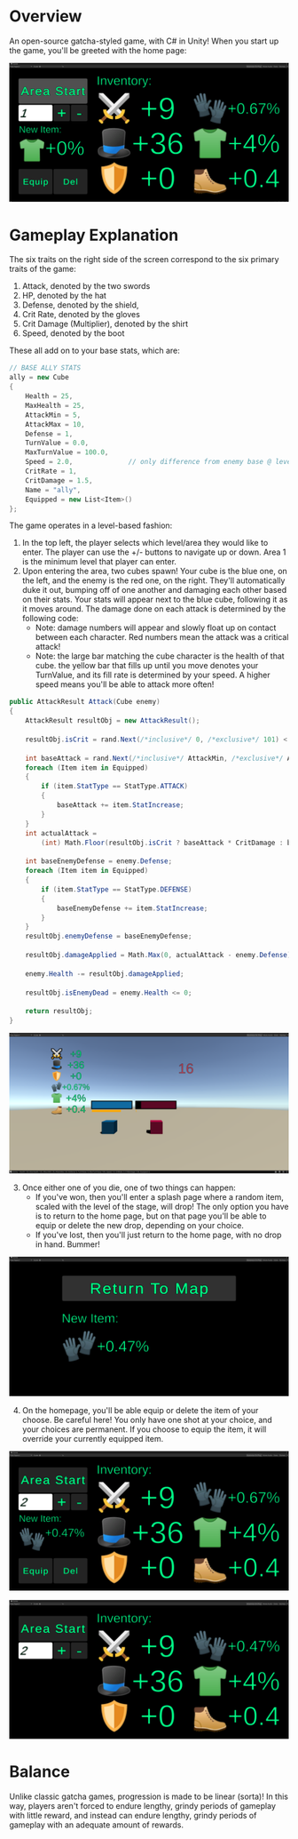 # Overview
An open-source gatcha-styled game, with C# in Unity! When you start up the game, you'll be greeted with the home page:

![Image of Game](images/screenshot_of_game.PNG)

# Gameplay Explanation
The six traits on the right side of the screen correspond to the six primary traits of the game: 
1. Attack, denoted by the two swords
2. HP, denoted by the hat
3. Defense, denoted by the shield,
4. Crit Rate, denoted by the gloves
5. Crit Damage (Multiplier), denoted by the shirt 
6. Speed, denoted by the boot

These all add on to your base stats, which are:
```c#
// BASE ALLY STATS
ally = new Cube
{
    Health = 25,
    MaxHealth = 25,
    AttackMin = 5,
    AttackMax = 10,
    Defense = 1,
    TurnValue = 0.0,
    MaxTurnValue = 100.0,
    Speed = 2.0,              // only difference from enemy base @ level 1
    CritRate = 1,
    CritDamage = 1.5,
    Name = "ally",
    Equipped = new List<Item>()
};
```

The game operates in a level-based fashion:
1. In the top left, the player selects which level/area they would like to enter. The player can use the +/- buttons to navigate up or down. Area 1 is the minimum level that player can enter.
2. Upon entering the area, two cubes spawn! Your cube is the blue one, on the left, and the enemy is the red one, on the right. They'll automatically duke it out, bumping off of one another and damaging each other based on their stats. Your stats will appear next to the blue cube, following it as it moves around. The damage done on each attack is determined by the following code: 
    * Note: damage numbers will appear and slowly float up on contact between each character. Red numbers mean the attack was a critical attack!
    * Note: the large bar matching the cube character is the health of that cube. the yellow bar that fills up until you move denotes your TurnValue, and its fill rate is determined by your speed. A higher speed means you'll be able to attack more often!
```c#
public AttackResult Attack(Cube enemy)
{
    AttackResult resultObj = new AttackResult();

    resultObj.isCrit = rand.Next(/*inclusive*/ 0, /*exclusive*/ 101) < CritRate;
    
    int baseAttack = rand.Next(/*inclusive*/ AttackMin, /*exclusive*/ AttackMax);
    foreach (Item item in Equipped)
    {
        if (item.StatType == StatType.ATTACK)
        {
            baseAttack += item.StatIncrease;
        }
    }
    int actualAttack = 
        (int) Math.Floor(resultObj.isCrit ? baseAttack * CritDamage : baseAttack);

    int baseEnemyDefense = enemy.Defense;
    foreach (Item item in Equipped)
    {
        if (item.StatType == StatType.DEFENSE)
        {
            baseEnemyDefense += item.StatIncrease;
        }
    }
    resultObj.enemyDefense = baseEnemyDefense;
    
    resultObj.damageApplied = Math.Max(0, actualAttack - enemy.Defense);
    
    enemy.Health -= resultObj.damageApplied;
    
    resultObj.isEnemyDead = enemy.Health <= 0;

    return resultObj;
}
```

![Image of Combat](images/combat_example.PNG)

3. Once either one of you die, one of two things can happen:
    * If you've won, then you'll enter a splash page where a random item, scaled with the level of the stage, will drop! The only option you have is to return to the home page, but on that page you'll be able to equip or delete the new drop, depending on your choice.
    * If you've lost, then you'll just return to the home page, with no drop in hand. Bummer!

![Image of DropPage](images/item_example.PNG)

4. On the homepage, you'll be able equip or delete the item of your choose. Be careful here! You only have one shot at your choice, and your choices are permanent. If you choose to equip the item, it will override your currently equipped item.

![Before Equip](images/homepage_replace_item_before.PNG)

![After Equip](images/homepage_replace_item_after.PNG)

# Balance

Unlike classic gatcha games, progression is made to be linear (sorta)! In this way, players aren't forced to endure lengthy, grindy periods of gameplay with little reward, and instead can endure lengthy, grindy periods of gameplay with an adequate amount of rewards.
